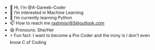 - 👋 Hi, I’m @A-Gareeb-Coder
- 👀 I’m interested in Machine Learning
- 🌱 I’m currently learning Python
- 📫 How to reach me rashmisri93@outlook.com
- 😄 Pronouns: She/Her
- ⚡ Fun fact: I want to become a Pro Coder and the irony is I don't even know C of Coding

<!---
A-Gareeb-Coder/A-Gareeb-Coder is a ✨ special ✨ repository because its `README.md` (this file) appears on your GitHub profile.
You can click the Preview link to take a look at your changes.
--->
